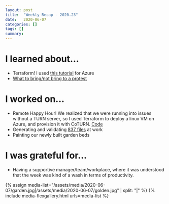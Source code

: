 ```yaml
---
layout: post
title:  "Weekly Recap - 2020.23"
date:   2020-06-07
categories: []
tags: []
summary: 
---
```


# I learned about... #
- Terraform! I used [this tutorial](https://learn.hashicorp.com/terraform/azure/intro_az) for Azure
- [What to bring/not bring to a protest](https://www.instagram.com/p/CA0jzCdg_vR/)

# I worked on... #
- Remote Happy Hour! We realized that we were running into issues without a TURN server, so I used Terraform to deploy a linux VM on Azure, and provision it with CoTURN. [Code](https://github.com/abethcrane/remote-happy-hour/tree/master/terraform)
- Generating and validating [837 files](https://therabill.zendesk.com/hc/en-us/articles/360006846471-How-to-Read-an-EDI-837-File-Overview) at work
- Painting our newly built garden beds

# I was grateful for... #
- Having a supportive manager/team/workplace, where it was understood that the week was kind of a wash in terms of productivity.

{% assign media-list="/assets/media/2020-06-07/garden.jpg|/assets/media/2020-06-07/golden.jpg" | split: "|" %}
{% include media-flexgallery.html urls=media-list %}